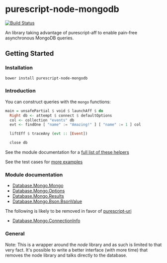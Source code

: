 # purescript-node-mongodb

[![Build Status](https://travis-ci.org/dicefm/purescript-node-mongodb.svg?branch=master)](https://travis-ci.org/dicefm/purescript-node-mongodb)

An library taking advantage of purescript-aff to enable pain-free asynchronous
MongoDB queries.

## Getting Started

### Installation

```bash
bower install purescript-node-mongodb
```

### Introduction

You can construct queries with the `mongo` functions:

```purescript
main = unsafePartial $ void $ launchAff $ do
  Right db <- attempt $ connect $ defaultOptions
  col <- collection "events" db
  evt <- findOne [ "name" := "Amazing!" ] [ "name" := 1 ] col

  liftEff $ traceAny (evt :: [Event])

  close db
```

See the module documentation for a [full list of these helpers](docs/Database.Mongo.Mongo.md#find)

See the test cases for [more examples](test/Database/Mongo/)

### Module documentation

- [Database.Mongo.Mongo](docs/Database.Mongo.Mongo.md)
- [Database.Mongo.Options](docs/Database.Mongo.Options.md)
- [Database.Mongo.Results](docs/Database.Mongo.Results.md)
- [Database.Mongo.Bson.BsonValue](docs/Database.Mongo.Bson.BsonValue.md)

The following is likely to be removed in favor of [purescript-uri](https://github.com/slamdata/purescript-uri)

- [Database.Mongo.ConnectionInfo](docs/Database.Mongo.ConnectionInfo.md)

### General

Note: This is a wrapper around the _node_ library and as such is limited to that
very fact. It's possible to write a better interface (with more time) that
removes the node library and talks directly to the database.
